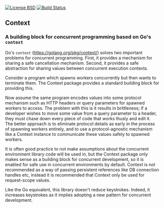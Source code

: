 [![License BSD](https://img.shields.io/badge/License-BSD-blue.svg)](http://opensource.org/licenses/BSD-3-Clause)
[![Build Status](https://travis-ci.org/bradclawsie/Context.png)](https://travis-ci.org/bradclawsie/Context)

## Context

### A building block for concurrent programming based on Go's `context`

Go's `context` (https://golang.org/pkg/context/) solves two important problems
for concurrent programming. First, it provides a mechanism for sharing a safe
cancellation mechanism. Second, it provides a safe abstraction for sharing
values between concurrent execution contexts.

Consider a program which spawns workers concurrently but then wants to terminate
them. The Context package provides a standard building block for providing this.

Now assume the same program encodes values into some protocol mechanism such
as HTTP headers or query parameters for spawned workers to access. The problem
with this is it results in brittleness; if a developer wishes to move some
value from a query parameter to a header, they must chase down every piece
of code that works thusly and edit it. The better approach is to eliminate
protocol details as early in the process of spawning workers entirely, and to
use a protocol-agnostic mechanism like a Context instance to communicate these
values safely to spawned workers.

It is often good practice to not make assumptions about the concurrent environment
library code will be used in, but the Context package only makes sense as a
building block for concurrent development, so it is enabled for safe use
in concurrent environments by default. Context is not recommended as a way
of passing persistent references like DB connection handles etc, instead
it is recommended that Context only be used for request-scope values.

Like the Go equivalent, this library doesn't reduce keystrokes. Indeed, it
increases keystrokes as it implies adopting a new pattern for concurrent
development. 
